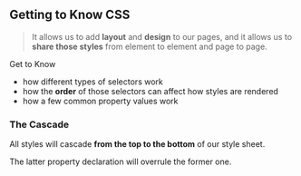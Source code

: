 ## Getting to Know CSS

> It allows us to add **layout** and **design** to our pages, and it allows us to **share those styles** from element to element and page to page. 

Get to Know

* how different types of selectors work
* how the **order** of those selectors can affect how styles are rendered
* how a few common property values work

### The Cascade

All styles will cascade **from the top to the bottom** of our style sheet. 

The latter property declaration  will overrule the former one.





